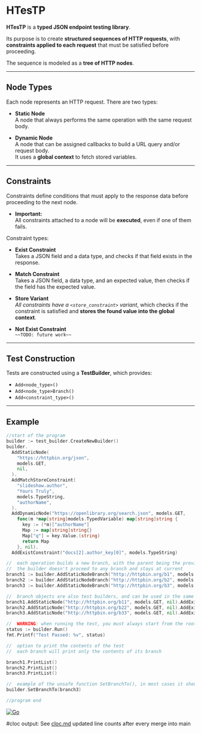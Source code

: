 # HTesTP

**HTesTP** is a **typed JSON endpoint testing library**.

Its purpose is to create **structured sequences of HTTP requests**, with **constraints applied to each request** that must be satisfied before proceeding.

The sequence is modeled as a **tree of HTTP nodes**.

---

## Node Types

Each node represents an HTTP request. There are two types:

- **Static Node**  
  A node that always performs the same operation with the same request body.

- **Dynamic Node**  
  A node that can be assigned callbacks to build a URL query and/or request body.  
  It uses a **global context** to fetch stored variables.

---

## Constraints

Constraints define conditions that must apply to the response data before proceeding to the next node.

- **Important:**  
  All constraints attached to a node will be **executed**, even if one of them fails.

Constraint types:

- **Exist Constraint**  
  Takes a JSON field and a data type, and checks if that field exists in the response.

- **Match Constraint**  
  Takes a JSON field, a data type, and an expected value, then checks if the field has the expected value.

- **Store Variant**  
  *All constraints have a `<store_constraint>` variant*, which checks if the constraint is satisfied and **stores the found value into the global context**.

- **Not Exist Constraint**  
  `~~TODO: future work~~`

---

## Test Construction

Tests are constructed using a **TestBuilder**, which provides:

- `Add<node_type>()`
- `Add<node_type>Branch()`
- `Add<constraint_type>()`

---

##  Example

```go
//start of the program
builder := test_builder.CreateNewBuilder()
builder.
  AddStaticNode(
    "https://httpbin.org/json",
    models.GET,
    nil,
  ).
  AddMatchStoreConstraint(
    "slideshow.author",
    "Yours Truly",
    models.TypeString,
    "authorName",
  ).
  AddDynamicNode("https://openlibrary.org/search.json", models.GET,
    func(m *map[string]models.TypedVariable) map[string]string {
      key := (*m)["authorName"]
      Map := map[string]string{}
      Map["q"] = key.Value.(string)
      return Map
    }, nil).
  AddExistConstraint("docs[2].author_key[0]", models.TypeString)

//	each operation builds a new branch, with the parent being the previous builder's current branch
//	the builder doesn't proceed to any branch and stays at current
branch1 := builder.AddStaticNodeBranch("http://httpbin.org/b1", models.GET, nil)
branch2 := builder.AddStaticNodeBranch("http://httpbin.org/b2", models.GET, nil)
branch3 := builder.AddStaticNodeBranch("http://httpbin.org/b3", models.GET, nil)

//	branch objects are also test builders, and can be used in the same manner
branch1.AddStaticNode("http://httpbin.org/b11", models.GET, nil).AddExistConstraint("num[12]", models.TypeFloat)
branch2.AddStaticNode("http://httpbin.org/b22", models.GET, nil).AddExistConstraint("num[12]", models.TypeFloat)
branch3.AddStaticNode("http://httpbin.org/b33", models.GET, nil).AddExistConstraint("num[12]", models.TypeFloat)

//	WARNING: when running the test, you must always start from the root builder
status := builder.Run()
fmt.Printf("Test Passed: %v", status)

//	option to print the contents of the test
//	each branch will print only the contents of its branch

branch1.PrintList()
branch2.PrintList()
branch3.PrintList()

//	example of the unsafe function SetBranchTo(), in most cases it shouldn't be used, as it can lead to unintentional unallocation of nodes
builder.SetBranchTo(branch3)

//program end
```

[![Go](https://github.com/ZiyadHQ/H_TesT_P/actions/workflows/go.yml/badge.svg?branch=main&event=check_suite)](https://github.com/ZiyadHQ/H_TesT_P/actions/workflows/go.yml)

#cloc output:
See [cloc.md](./cloc.md) updated line counts after every merge into main
